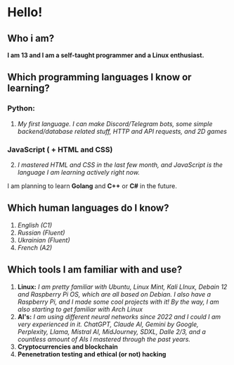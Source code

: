 # Hello!

## Who i am?
**I am 13 and I am a self-taught programmer and a Linux enthusiast.**

## Which programming languages I know or learning?

### Python:
1. *My first language. I can make Discord/Telegram bots, some simple backend/database related stuff, HTTP and API requests, and 2D games*
### JavaScript ( + HTML and CSS)
2. *I mastered HTML and CSS in the last few month, and JavaScript is the language I am learning actively right now.*

I am planning to learn **Golang** and **C++** or **C#** in the future.

## Which human languages do I know?

1.  *English (C1)*
2.  *Russian (Fluent)*
3.  *Ukrainian (Fluent)*
4.  *French (A2)*

## Which tools I am familiar with and use?

1. **Linux:** *I am pretty familiar with Ubuntu, Linux Mint, Kali LInux, Debain 12 and Raspberry Pi OS, which are all based on Debian. I also have a Raspberry Pi, and I made some cool projects with it! By the way, I am also starting to get familiar with Arch Linux*
2. **AI's:** *I am using different neural networks since 2022 and I could I am very experienced in it. ChatGPT, Claude AI, Gemini by Google, Perplexity, Llama, Mistral AI, MidJourney, SDXL, Dalle 2/3, and a countless amount of AIs I mastered through the past years.*
3. **Cryptocurrencies and blockchain**
4. **Penenetration testing and ethical (or not) hacking**
